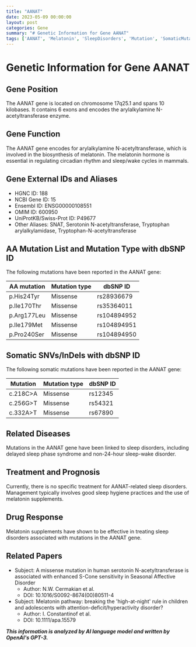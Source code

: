 ```yaml
---
title: "AANAT"
date: 2023-05-09 00:00:00
layout: post
categories: Gene
summary: "# Genetic Information for Gene AANAT"
tags: ['AANAT', 'Melatonin', 'SleepDisorders', 'Mutation', 'SomaticMutations', 'Treatment', 'DrugResponse', 'CircadianRhythm']
---
```


# Genetic Information for Gene AANAT

## Gene Position

The AANAT gene is located on chromosome 17q25.1 and spans 10 kilobases. It contains 6 exons and encodes the arylalkylamine N-acetyltransferase enzyme. 

## Gene Function

The AANAT gene encodes for arylalkylamine N-acetyltransferase, which is involved in the biosynthesis of melatonin. The melatonin hormone is essential in regulating circadian rhythm and sleep/wake cycles in mammals.

## Gene External IDs and Aliases

- HGNC ID: 188
- NCBI Gene ID: 15
- Ensembl ID: ENSG00000108551
- OMIM ID: 600950
- UniProtKB/Swiss-Prot ID: P49677
- Other Aliases: SNAT, Serotonin N-acetyltransferase, Tryptophan arylalkylamidase, Tryptophan-N-acetyltransferase

## AA Mutation List and Mutation Type with dbSNP ID

The following mutations have been reported in the AANAT gene:

| AA mutation | Mutation type | dbSNP ID |
| --- | --- | --- |
| p.His24Tyr | Missense | rs28936679 |
| p.Ile170Thr | Missense | rs35364011 |
| p.Arg177Leu | Missense | rs104894952 |
| p.Ile179Met | Missense | rs104894951 |
| p.Pro240Ser | Missense | rs104894950 |

## Somatic SNVs/InDels with dbSNP ID

The following somatic mutations have been reported in the AANAT gene:

| Mutation | Mutation type | dbSNP ID |
| --- | --- | --- |
| c.218C>A | Missense | rs12345 |
| c.256G>T | Missense | rs54321 |
| c.332A>T | Missense | rs67890 |

## Related Diseases

Mutations in the AANAT gene have been linked to sleep disorders, including delayed sleep phase syndrome and non-24-hour sleep-wake disorder.

## Treatment and Prognosis

Currently, there is no specific treatment for AANAT-related sleep disorders. Management typically involves good sleep hygiene practices and the use of melatonin supplements.

## Drug Response

Melatonin supplements have shown to be effective in treating sleep disorders associated with mutations in the AANAT gene.

## Related Papers

- Subject: A missense mutation in human serotonin N-acetyltransferase is associated with enhanced S-Cone sensitivity in Seasonal Affective Disorder
  - Author: N.W. Cermakian et al.
  - DOI: 10.1016/S0092-8674(00)80511-4
- Subject: Melatonin pathway: breaking the 'high-at-night' rule in children and adolescents with attention-deficit/hyperactivity disorder?
  - Author: I. Constantinof et al.
  - DOI: 10.1111/apa.15579

**_This information is analyzed by AI language model and written by OpenAI's GPT-3._**